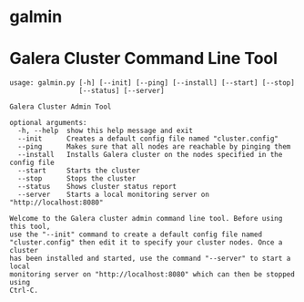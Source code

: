 # galmin

# Galera Cluster Command Line Tool

    usage: galmin.py [-h] [--init] [--ping] [--install] [--start] [--stop]
                     [--status] [--server]

    Galera Cluster Admin Tool

    optional arguments:
      -h, --help  show this help message and exit
      --init      Creates a default config file named "cluster.config"
      --ping      Makes sure that all nodes are reachable by pinging them
      --install   Installs Galera cluster on the nodes specified in the config file
      --start     Starts the cluster
      --stop      Stops the cluster
      --status    Shows cluster status report
      --server    Starts a local monitoring server on "http://localhost:8080"

    Welcome to the Galera cluster admin command line tool. Before using this tool,
    use the "--init" command to create a default config file named
    "cluster.config" then edit it to specify your cluster nodes. Once a cluster
    has been installed and started, use the command "--server" to start a local
    monitoring server on "http://localhost:8080" which can then be stopped using
    Ctrl-C.
